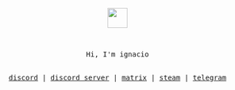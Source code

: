 <p align="center">
	<img width="40" src="https://github.githubassets.com/images/spinners/octocat-spinner-64.gif">
</p>

 </br>
<p align="center">
<samp>
Hi, I'm ignacio
</samp>
</br></br>
</p>
<samp>
<p align="center">
<a href="https://discord.com/users/883329546517110876">discord</a> | <a href="">discord server</a> | <a href="https://matrix.to/#/@lgna:matrix.org">matrix</a> | <a href="https://steamcommunity.com/id/nulIed">steam</a> | <a href="https://t.me/SerialNumbers">telegram</a>
</p>
